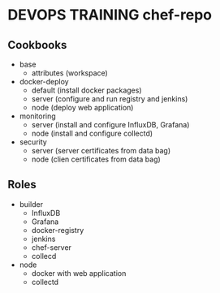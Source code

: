 # DEVOPS TRAINING chef-repo

## Cookbooks

- base
	- attributes (workspace)
- docker-deploy
	- default (install docker packages)
	- server (configure and run registry and jenkins)
	- node (deploy web application)
- monitoring
	- server (install and configure InfluxDB, Grafana)
	- node (install and configure collectd)
- security
	- server (server certificates from data bag)
	- node (clien certificates from data bag)

## Roles

- builder
	- InfluxDB
	- Grafana
	- docker-registry
	- jenkins
	- chef-server
	- collecd
- node
	- docker with web application
	- collectd

